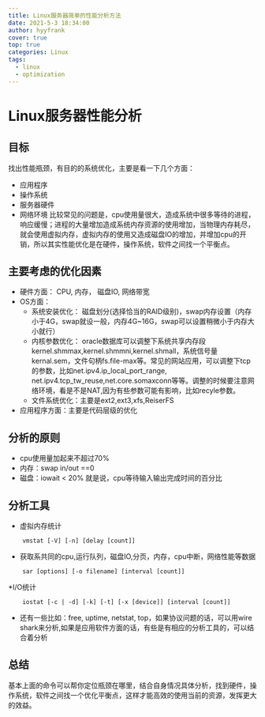 ```yaml
---
title: Linux服务器简单的性能分析方法
date: 2021-5-3 18:34:00
author: hyyfrank
cover: true
top: true
categories: Linux
tags:
  - linux
  - optimization
---
```


# Linux服务器性能分析

## 目标
找出性能瓶颈，有目的的系统优化，主要是看一下几个方面：
* 应用程序
* 操作系统
* 服务器硬件
* 网络环境
比较常见的问题是，cpu使用量很大，造成系统中很多等待的进程，响应缓慢；进程的大量增加造成系统内存资源的使用增加，当物理内存耗尽，就会使用虚拟内存，虚拟内存的使用又造成磁盘IO的增加，并增加cpu的开销，所以其实性能优化是在硬件，操作系统，软件之间找一个平衡点。
## 主要考虑的优化因素
* 硬件方面： CPU, 内存， 磁盘IO, 网络带宽
* OS方面：
  * 系统安装优化： 磁盘划分(选择恰当的RAID级别)，swap内存设置（内存小于4G，swap就设一般，内存4G~16G，swap可以设置稍微小于内存大小就行）
  * 内核参数优化： oracle数据库可以调整下系统共享内存段kernel.shmmax,kernel.shmmni,kernel.shmall，系统信号量kernal.sem，文件句柄fs.file-max等。常见的网站应用，可以调整下tcp的参数，比如net.ipv4.ip_local_port_range, net.ipv4.tcp_tw_reuse,net.core.somaxconn等等。调整的时候要注意网络环境，看是不是NAT,因为有些参数可能有影响，比如recyle参数。
  * 文件系统优化：主要是ext2,ext3,xfs,ReiserFS
* 应用程序方面：主要是代码层级的优化
## 分析的原则
* cpu使用量加起来不超过70%
* 内存：swap in/out ==0 
* 磁盘：iowait < 20% 就是说，cpu等待输入输出完成时间的百分比
## 分析工具
* 虚拟内存统计

```shell
    vmstat [-V] [-n] [delay [count]]
```
* 获取系共同的cpu,运行队列，磁盘IO,分页，内存，cpu中断，网络性能等数据
  
```shell
    sar [options] [-o filename] [interval [count]]
```

*I/O统计

```shell
    iostat [-c | -d] [-k] [-t] [-x [device]] [interval [count]]
```
* 还有一些比如：free, uptime, netstat, top，如果协议问题的话，可以用wire shark来分析,如果是应用软件方面的话，有些是有相应的分析工具的，可以结合着分析

## 总结
基本上面的命令可以帮你定位瓶颈在哪里，结合自身情况具体分析，找到硬件，操作系统，软件之间找一个优化平衡点，这样才能高效的使用当前的资源，发挥更大的效益。
  
